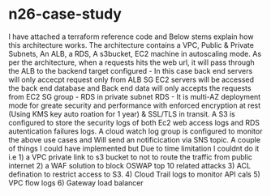 # n26-case-study
I have attached a terraform reference code and Below stems explain how this architecture works.
The architecture contains a VPC, Public & Private Subnets, An ALB, a RDS, A s3bucket, EC2 machine in autoscaling mode.
As per the architecture, when a requests hits the web url, it will pass through the ALB to the backend target configured - In this case back end servers will only accecpt request only from ALB SG
EC2 servers will be accessed the back end database and Back end data will only accepts the requests from EC2 SG group - RDS in private subnet
RDS - It is multi-AZ deployment mode for greate security and performance with enforced encryption at rest (Using KMS key auto roation for 1 year) & SSL/TLS in transit.
A S3 is configured to store the security logs of both Ec2 web access logs and RDS autentication failures logs.
A cloud watch log group is configured to monitor the above use cases and Will send an notificication via SNS topic.
A couple of things I could have implemented but Due to time limitation I couldnt do it i.e 1) a VPC private link to s3 bucket to not to route the traffic from public internet 2) a WAF solution to block OSWAP top 10 related attacks 3) ACL defination to restrict access to S3. 4) Cloud Trail logs to monitor API cals 5) VPC flow logs 6) Gateway load balancer 
